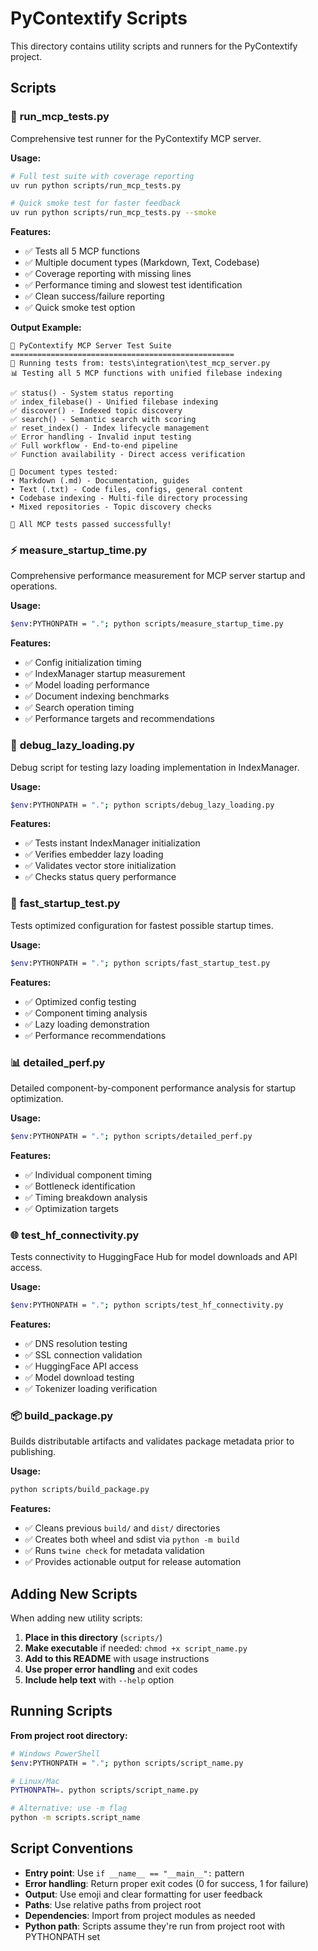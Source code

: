 # PyContextify Scripts

This directory contains utility scripts and runners for the PyContextify project.

## Scripts

### 🧪 **run_mcp_tests.py**
Comprehensive test runner for the PyContextify MCP server.

**Usage:**
```bash
# Full test suite with coverage reporting
uv run python scripts/run_mcp_tests.py

# Quick smoke test for faster feedback
uv run python scripts/run_mcp_tests.py --smoke
```

**Features:**
- ✅ Tests all 5 MCP functions
- ✅ Multiple document types (Markdown, Text, Codebase)
- ✅ Coverage reporting with missing lines
- ✅ Performance timing and slowest test identification
- ✅ Clean success/failure reporting
- ✅ Quick smoke test option

**Output Example:**
```
🚀 PyContextify MCP Server Test Suite
==================================================
📁 Running tests from: tests\integration\test_mcp_server.py
📊 Testing all 5 MCP functions with unified filebase indexing

✅ status() - System status reporting
✅ index_filebase() - Unified filebase indexing
✅ discover() - Indexed topic discovery
✅ search() - Semantic search with scoring
✅ reset_index() - Index lifecycle management
✅ Error handling - Invalid input testing
✅ Full workflow - End-to-end pipeline
✅ Function availability - Direct access verification

📄 Document types tested:
• Markdown (.md) - Documentation, guides
• Text (.txt) - Code files, configs, general content
• Codebase indexing - Multi-file directory processing
• Mixed repositories - Topic discovery checks

🎉 All MCP tests passed successfully!
```

### ⚡ **measure_startup_time.py**
Comprehensive performance measurement for MCP server startup and operations.

**Usage:**
```bash
$env:PYTHONPATH = "."; python scripts/measure_startup_time.py
```

**Features:**
- ✅ Config initialization timing
- ✅ IndexManager startup measurement
- ✅ Model loading performance
- ✅ Document indexing benchmarks
- ✅ Search operation timing
- ✅ Performance targets and recommendations

### 🐛 **debug_lazy_loading.py**
Debug script for testing lazy loading implementation in IndexManager.

**Usage:**
```bash
$env:PYTHONPATH = "."; python scripts/debug_lazy_loading.py
```

**Features:**
- ✅ Tests instant IndexManager initialization
- ✅ Verifies embedder lazy loading
- ✅ Validates vector store initialization
- ✅ Checks status query performance

### 🚀 **fast_startup_test.py**
Tests optimized configuration for fastest possible startup times.

**Usage:**
```bash
$env:PYTHONPATH = "."; python scripts/fast_startup_test.py
```

**Features:**
- ✅ Optimized config testing
- ✅ Component timing analysis
- ✅ Lazy loading demonstration
- ✅ Performance recommendations

### 📊 **detailed_perf.py**
Detailed component-by-component performance analysis for startup optimization.

**Usage:**
```bash
$env:PYTHONPATH = "."; python scripts/detailed_perf.py
```

**Features:**
- ✅ Individual component timing
- ✅ Bottleneck identification
- ✅ Timing breakdown analysis
- ✅ Optimization targets

### 🌐 **test_hf_connectivity.py**
Tests connectivity to HuggingFace Hub for model downloads and API access.

**Usage:**
```bash
$env:PYTHONPATH = "."; python scripts/test_hf_connectivity.py
```

**Features:**
- ✅ DNS resolution testing
- ✅ SSL connection validation
- ✅ HuggingFace API access
- ✅ Model download testing
- ✅ Tokenizer loading verification

### 📦 **build_package.py**
Builds distributable artifacts and validates package metadata prior to publishing.

**Usage:**
```bash
python scripts/build_package.py
```

**Features:**
- ✅ Cleans previous `build/` and `dist/` directories
- ✅ Creates both wheel and sdist via `python -m build`
- ✅ Runs `twine check` for metadata validation
- ✅ Provides actionable output for release automation

## Adding New Scripts

When adding new utility scripts:

1. **Place in this directory** (`scripts/`)
2. **Make executable** if needed: `chmod +x script_name.py`
3. **Add to this README** with usage instructions
4. **Use proper error handling** and exit codes
5. **Include help text** with `--help` option

## Running Scripts

**From project root directory:**
```bash
# Windows PowerShell
$env:PYTHONPATH = "."; python scripts/script_name.py

# Linux/Mac
PYTHONPATH=. python scripts/script_name.py

# Alternative: use -m flag
python -m scripts.script_name
```

## Script Conventions

- **Entry point**: Use `if __name__ == "__main__":` pattern
- **Error handling**: Return proper exit codes (0 for success, 1 for failure)
- **Output**: Use emoji and clear formatting for user feedback
- **Paths**: Use relative paths from project root
- **Dependencies**: Import from project modules as needed
- **Python path**: Scripts assume they're run from project root with PYTHONPATH set
